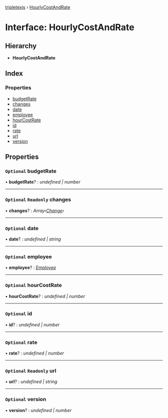 [tripletexjs](../README.md) › [HourlyCostAndRate](hourlycostandrate.md)

# Interface: HourlyCostAndRate

## Hierarchy

* **HourlyCostAndRate**

## Index

### Properties

* [budgetRate](hourlycostandrate.md#optional-budgetrate)
* [changes](hourlycostandrate.md#optional-readonly-changes)
* [date](hourlycostandrate.md#optional-date)
* [employee](hourlycostandrate.md#optional-employee)
* [hourCostRate](hourlycostandrate.md#optional-hourcostrate)
* [id](hourlycostandrate.md#optional-id)
* [rate](hourlycostandrate.md#optional-rate)
* [url](hourlycostandrate.md#optional-readonly-url)
* [version](hourlycostandrate.md#optional-version)

## Properties

### `Optional` budgetRate

• **budgetRate**? : *undefined | number*

___

### `Optional` `Readonly` changes

• **changes**? : *Array‹[Change](../modules/change.md)›*

___

### `Optional` date

• **date**? : *undefined | string*

___

### `Optional` employee

• **employee**? : *[Employee](../modules/employee.md)*

___

### `Optional` hourCostRate

• **hourCostRate**? : *undefined | number*

___

### `Optional` id

• **id**? : *undefined | number*

___

### `Optional` rate

• **rate**? : *undefined | number*

___

### `Optional` `Readonly` url

• **url**? : *undefined | string*

___

### `Optional` version

• **version**? : *undefined | number*
